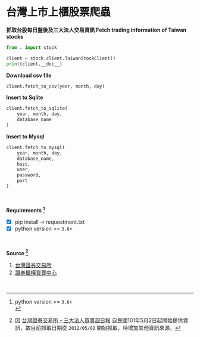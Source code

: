 # 台灣上市上櫃股票爬蟲

**抓取台股每日盤後及三大法人交易資訊 Fetch trading information of Taiwan stocks**

```python
from . import stock

client = stock.client.TaiwanStockClient()
print(client.__doc__)

```

**Download csv file**

```python
client.fetch_to_csv(year, month, day)
```

**Insert to Sqlite**

```python
client.fetch_to_sqlite(
    year, month, day,
    database_name
)
```

**Insert to Mysql**

```python
client.fetch_to_mysql(
    year, month, day,
    database_name,
    host,
    user,
    password,
    port
)
```

<br>

**Requirements [^1]**

- [x] pip install -r requestment.txt
- [x] python version >= `3.6+`

<br>

**Source [^2]**

1. [台灣證券交易所](https://www.twse.com.tw/zh/)
2. [證券櫃檯買賣中心](https://www.tpex.org.tw/web/)

<br>

[^1]: python version >= `3.6+`<br>
[^2]: 因 [台灣證券交易所 - 三大法人買賣超日報](https://www.twse.com.tw/zh/page/trading/fund/T86.html) 自民國101年5月2日起開始提供資訊，故目前抓取日期從 `2012/05/02` 開始抓取，待增加其他資訊來源。



